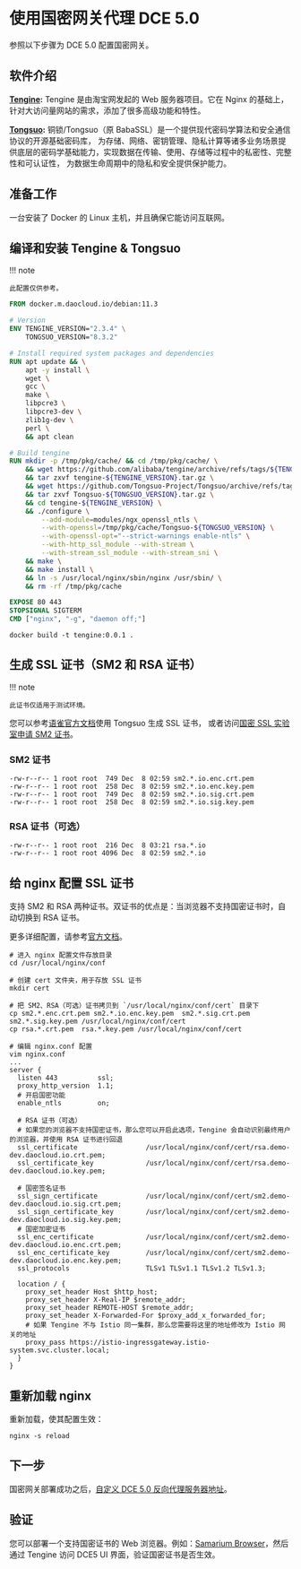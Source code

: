 # 使用国密网关代理 DCE 5.0

参照以下步骤为 DCE 5.0 配置国密网关。

## 软件介绍

**[Tengine](https://github.com/alibaba/tengine):** Tengine 是由淘宝网发起的 Web 服务器项目。它在 Nginx 的基础上，
针对大访问量网站的需求，添加了很多高级功能和特性。

**[Tongsuo](https://github.com/Tongsuo-Project/Tongsuo):** 铜锁/Tongsuo（原 BabaSSL）是一个提供现代密码学算法和安全通信协议的开源基础密码库，
为存储、网络、密钥管理、隐私计算等诸多业务场景提供底层的密码学基础能力，实现数据在传输、使用、存储等过程中的私密性、完整性和可认证性，
为数据生命周期中的隐私和安全提供保护能力。

## 准备工作

一台安装了 Docker 的 Linux 主机，并且确保它能访问互联网。

## 编译和安装 Tengine & Tongsuo

!!! note

    此配置仅供参考。

```Dockerfile
FROM docker.m.daocloud.io/debian:11.3

# Version
ENV TENGINE_VERSION="2.3.4" \
    TONGSUO_VERSION="8.3.2"

# Install required system packages and dependencies
RUN apt update && \
    apt -y install \
    wget \
    gcc \
    make \
    libpcre3 \
    libpcre3-dev \
    zlib1g-dev \
    perl \
    && apt clean

# Build tengine
RUN mkdir -p /tmp/pkg/cache/ && cd /tmp/pkg/cache/ \
    && wget https://github.com/alibaba/tengine/archive/refs/tags/${TENGINE_VERSION}.tar.gz -O tengine-${TENGINE_VERSION}.tar.gz \
    && tar zxvf tengine-${TENGINE_VERSION}.tar.gz \
    && wget https://github.com/Tongsuo-Project/Tongsuo/archive/refs/tags/${TONGSUO_VERSION}.tar.gz -O Tongsuo-${TONGSUO_VERSION}.tar.gz \
    && tar zxvf Tongsuo-${TONGSUO_VERSION}.tar.gz \
    && cd tengine-${TENGINE_VERSION} \
    && ./configure \
        --add-module=modules/ngx_openssl_ntls \
        --with-openssl=/tmp/pkg/cache/Tongsuo-${TONGSUO_VERSION} \
        --with-openssl-opt="--strict-warnings enable-ntls" \
        --with-http_ssl_module --with-stream \
        --with-stream_ssl_module --with-stream_sni \
    && make \
    && make install \
    && ln -s /usr/local/nginx/sbin/nginx /usr/sbin/ \
    && rm -rf /tmp/pkg/cache

EXPOSE 80 443
STOPSIGNAL SIGTERM
CMD ["nginx", "-g", "daemon off;"]
```

```shell
docker build -t tengine:0.0.1 .
```

## 生成 SSL 证书（SM2 和 RSA 证书）

!!! note

    此证书仅适用于测试环境。

您可以参考[语雀官方文档](https://www.yuque.com/tsdoc/ts/xuxk18ckbtpgvfdi)使用 Tongsuo 生成 SSL 证书，
或者访问[国密 SSL 实验室申请 SM2 证书](https://www.gmssl.cn/gmssl/index.jsp?go=CA)。

### SM2 证书

```shell
-rw-r--r-- 1 root root  749 Dec  8 02:59 sm2.*.io.enc.crt.pem
-rw-r--r-- 1 root root  258 Dec  8 02:59 sm2.*.io.enc.key.pem
-rw-r--r-- 1 root root  749 Dec  8 02:59 sm2.*.io.sig.crt.pem
-rw-r--r-- 1 root root  258 Dec  8 02:59 sm2.*.io.sig.key.pem
```

### RSA 证书（可选）

```shell
-rw-r--r-- 1 root root  216 Dec  8 03:21 rsa.*.io
-rw-r--r-- 1 root root 4096 Dec  8 02:59 sm2.*.io
```

## 给 nginx 配置 SSL 证书

支持 SM2 和 RSA 两种证书。双证书的优点是：当浏览器不支持国密证书时，自动切换到 RSA 证书。

更多详细配置，请参考[官方文档](https://www.yuque.com/tsdoc/ts/eziua1)。

```shell
# 进入 nginx 配置文件存放目录
cd /usr/local/nginx/conf

# 创建 cert 文件夹，用于存放 SSL 证书
mkdir cert

# 把 SM2、RSA（可选）证书拷贝到 `/usr/local/nginx/conf/cert` 目录下
cp sm2.*.enc.crt.pem sm2.*.io.enc.key.pem  sm2.*.sig.crt.pem  sm2.*.sig.key.pem /usr/local/nginx/conf/cert
cp rsa.*.crt.pem  rsa.*.key.pem /usr/local/nginx/conf/cert

# 编辑 nginx.conf 配置
vim nginx.conf
...
server {
  listen 443          ssl;
  proxy_http_version  1.1;
  # 开启国密功能
  enable_ntls         on;

  # RSA 证书（可选）
  # 如果您的浏览器不支持国密证书，那么您可以开启此选项，Tengine 会自动识别最终用户的浏览器，并使用 RSA 证书进行回退
  ssl_certificate                 /usr/local/nginx/conf/cert/rsa.demo-dev.daocloud.io.crt.pem;
  ssl_certificate_key             /usr/local/nginx/conf/cert/rsa.demo-dev.daocloud.io.key.pem;

  # 国密签名证书
  ssl_sign_certificate            /usr/local/nginx/conf/cert/sm2.demo-dev.daocloud.io.sig.crt.pem;
  ssl_sign_certificate_key        /usr/local/nginx/conf/cert/sm2.demo-dev.daocloud.io.sig.key.pem;
  # 国密加密证书
  ssl_enc_certificate             /usr/local/nginx/conf/cert/sm2.demo-dev.daocloud.io.enc.crt.pem;
  ssl_enc_certificate_key         /usr/local/nginx/conf/cert/sm2.demo-dev.daocloud.io.enc.key.pem;
  ssl_protocols                   TLSv1 TLSv1.1 TLSv1.2 TLSv1.3;

  location / {
    proxy_set_header Host $http_host;
    proxy_set_header X-Real-IP $remote_addr;
    proxy_set_header REMOTE-HOST $remote_addr;
    proxy_set_header X-Forwarded-For $proxy_add_x_forwarded_for;
    # 如果 Tengine 不与 Istio 同一集群，那么您需要将这里的地址修改为 Istio 网关的地址
    proxy_pass https://istio-ingressgateway.istio-system.svc.cluster.local;
  }
}
```

## 重新加载 nginx

重新加载，使其配置生效：

```shell
nginx -s reload
```

## 下一步

国密网关部署成功之后，[自定义 DCE 5.0 反向代理服务器地址](reverse-proxy.md)。

## 验证

您可以部署一个支持国密证书的 Web 浏览器。例如：[Samarium Browser](https://github.com/guanzhi/SamariumBrowser)，然后通过 Tengine 访问 DCE5 UI 界面，验证国密证书是否生效。
